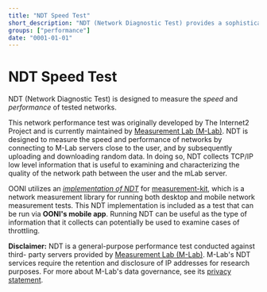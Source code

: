 ```yaml
---
title: "NDT Speed Test"
short_description: "NDT (Network Diagnostic Test) provides a sophisticated speed and diagnostic test for understanding the performance of your network"
groups: ["performance"]
date: "0001-01-01"
---
```


# NDT Speed Test

NDT (Network Diagnostic Test) is designed to measure the *speed* and
*performance* of tested networks.

This network performance test was originally developed by The Internet2 Project
and is currently maintained by [Measurement Lab
(M-Lab)](http://www.measurementlab.net/tools/ndt/). NDT is designed to measure
the speed and performance of networks by connecting to M-Lab servers close to
the user, and by subsequently uploading and downloading random data. In doing
so, NDT collects TCP/IP low level information that is useful to examining and
characterizing the quality of the network path between the user and the mLab
server.

OONI utilizes an *[implementation of
NDT](https://github.com/measurement-kit/measurement-kit/tree/master/src/libmeasurement_kit/ndt)*
for [measurement-kit](https://github.com/measurement-kit/measurement-kit),
which is a network measurement library for running both desktop and mobile
network measurement tests. This NDT implementation is included as
a test that can be run via **OONI's mobile app**. Running NDT can be useful as the
type of information that it collects can potentially be used to examine cases
of throttling.

**Disclaimer:** NDT is a general-purpose performance test conducted against third-
party servers provided by [Measurement Lab (M-Lab)](https://www.measurementlab.net/). M-Lab's NDT services require the
retention and disclosure of IP addresses for research purposes. For more about
M-Lab's data governance, see its [privacy statement](https://www.measurementlab.net/privacy/).
